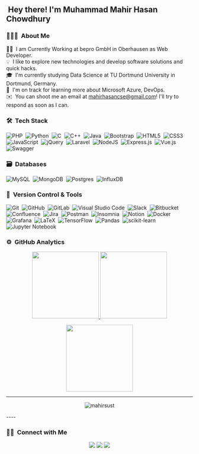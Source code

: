 ## &nbsp;Hey there! I'm Muhammad Mahir Hasan Chowdhury

### 👨🏻‍💻 &nbsp;About Me

👨‍💻 &nbsp;I am Currently Working at bepro GmbH in Oberhausen as Web Developer.\
💡 &nbsp;I like to explore new technologies and develop software solutions and quick hacks.\
🎓 &nbsp;I'm currently studying Data Science at TU Dortmund University in Dortmund, Germany.\
🌱 &nbsp;I'm on track for learning more about Microsoft Azure, DevOps.\
✉️ &nbsp;You can shoot me an email at mahirhasancse@gmail.com! I'll try to respond as soon as I can.


### 🛠 &nbsp;Tech Stack

![PHP](https://img.shields.io/badge/php-%23777BB4.svg?style=for-the-badge&logo=php&logoColor=white)&nbsp;
![Python](https://img.shields.io/badge/python-3670A0?style=for-the-badge&logo=python&logoColor=ffdd54)&nbsp;
![C](https://img.shields.io/badge/c-%2300599C.svg?style=for-the-badge&logo=c&logoColor=white)&nbsp;
![C++](https://img.shields.io/badge/c++-%2300599C.svg?style=for-the-badge&logo=c%2B%2B&logoColor=white)&nbsp;
![Java](https://img.shields.io/badge/java-%23ED8B00.svg?style=for-the-badge&logo=java&logoColor=white)&nbsp;
![Bootstrap](https://img.shields.io/badge/bootstrap-%23563D7C.svg?style=for-the-badge&logo=bootstrap&logoColor=white)&nbsp;
![HTML5](https://img.shields.io/badge/html5-%23E34F26.svg?style=for-the-badge&logo=html5&logoColor=white)&nbsp;
![CSS3](https://img.shields.io/badge/css3-%231572B6.svg?style=for-the-badge&logo=css3&logoColor=white)&nbsp;
![JavaScript](https://img.shields.io/badge/javascript-%23323330.svg?style=for-the-badge&logo=javascript&logoColor=%23F7DF1E)&nbsp;
![jQuery](https://img.shields.io/badge/jquery-%230769AD.svg?style=for-the-badge&logo=jquery&logoColor=white)&nbsp;
![Laravel](https://img.shields.io/badge/laravel-%23FF2D20.svg?style=for-the-badge&logo=laravel&logoColor=white)&nbsp;
![NodeJS](https://img.shields.io/badge/node.js-6DA55F?style=for-the-badge&logo=node.js&logoColor=white)&nbsp;
![Express.js](https://img.shields.io/badge/express.js-%23404d59.svg?style=for-the-badge&logo=express&logoColor=%2361DAFB)&nbsp;
![Vue.js](https://img.shields.io/badge/vuejs-%2335495e.svg?style=for-the-badge&logo=vuedotjs&logoColor=%234FC08D)&nbsp;
![Swagger](https://img.shields.io/badge/-Swagger-%23Clojure?style=for-the-badge&logo=swagger&logoColor=white)&nbsp;

### 🗃 &nbsp;Databases

![MySQL](https://img.shields.io/badge/mysql-4479A1.svg?style=for-the-badge&logo=mysql&logoColor=white)&nbsp;
![MongoDB](https://img.shields.io/badge/MongoDB-%234ea94b.svg?style=for-the-badge&logo=mongodb&logoColor=white)&nbsp;
![Postgres](https://img.shields.io/badge/postgres-%23316192.svg?style=for-the-badge&logo=postgresql&logoColor=white)&nbsp;
![InfluxDB](https://img.shields.io/badge/InfluxDB-22ADF6?style=for-the-badge&logo=InfluxDB&logoColor=white)&nbsp;

### 🧰 &nbsp;Version Control & Tools 

![Git](https://img.shields.io/badge/git-%23F05033.svg?style=for-the-badge&logo=git&logoColor=white)&nbsp;
![GitHub](https://img.shields.io/badge/github-%23121011.svg?style=for-the-badge&logo=github&logoColor=white)&nbsp;
![GitLab](https://img.shields.io/badge/gitlab-%23181717.svg?style=for-the-badge&logo=gitlab&logoColor=white)&nbsp;
![Visual Studio Code](https://img.shields.io/badge/Visual%20Studio%20Code-0078d7.svg?style=for-the-badge&logo=visual-studio-code&logoColor=white)&nbsp;
![Slack](https://img.shields.io/badge/Slack-4A154B?style=for-the-badge&logo=slack&logoColor=white)&nbsp;
![Bitbucket](https://img.shields.io/badge/bitbucket-%230047B3.svg?style=for-the-badge&logo=bitbucket&logoColor=white)&nbsp;
![Confluence](https://img.shields.io/badge/confluence-%23172BF4.svg?style=for-the-badge&logo=confluence&logoColor=white)&nbsp;
![Jira](https://img.shields.io/badge/jira-%230A0FFF.svg?style=for-the-badge&logo=jira&logoColor=white)&nbsp;
![Postman](https://img.shields.io/badge/Postman-FF6C37?style=for-the-badge&logo=postman&logoColor=white)&nbsp;
![Insomnia](https://img.shields.io/badge/Insomnia-black?style=for-the-badge&logo=insomnia&logoColor=5849BE)&nbsp;
![Notion](https://img.shields.io/badge/Notion-%23000000.svg?style=for-the-badge&logo=notion&logoColor=white)&nbsp;
![Docker](https://img.shields.io/badge/docker-%230db7ed.svg?style=for-the-badge&logo=docker&logoColor=white)&nbsp;
![Grafana](https://img.shields.io/badge/grafana-%23F46800.svg?style=for-the-badge&logo=grafana&logoColor=white)&nbsp;
![LaTeX](https://img.shields.io/badge/latex-%23008080.svg?style=for-the-badge&logo=latex&logoColor=white)&nbsp;
![TensorFlow](https://img.shields.io/badge/TensorFlow-%23FF6F00.svg?style=for-the-badge&logo=TensorFlow&logoColor=white)&nbsp;
![Pandas](https://img.shields.io/badge/pandas-%23150458.svg?style=for-the-badge&logo=pandas&logoColor=white)&nbsp;
![scikit-learn](https://img.shields.io/badge/scikit--learn-%23F7931E.svg?style=for-the-badge&logo=scikit-learn&logoColor=white)&nbsp;
![Jupyter Notebook](https://img.shields.io/badge/jupyter-%23FA0F00.svg?style=for-the-badge&logo=jupyter&logoColor=white)&nbsp;

### ⚙️ &nbsp;GitHub Analytics

<p align="center">
  <a href="https://github.com/mahirsust">
    <img height="180em" src="https://github-readme-stats-eight-theta.vercel.app/api?username=mahirsust&show_icons=true&theme=algolia&include_all_commits=true&count_private=true"/>
  </a>
  <a href="https://github.com/mahirsust">
    <img height="180em" src="https://github-readme-stats-eight-theta.vercel.app/api/top-langs/?username=mahirsust&layout=compact&langs_count=8&theme=algolia"/>
  </a>
</p>

<p align="center">
  <img height="180em" src="https://github-readme-streak-stats.herokuapp.com/?user=mahirsust&theme=dark&hide_border=true"/>
</p>

---
<p align="center"> <img src="https://komarev.com/ghpvc/?username=mahirsust&label=Profile%20views&color=brightgreen" alt="mahirsust" /> </p>
----

### 🤝🏻 &nbsp;Connect with Me

<p align="center">
  <a href="https://www.linkedin.com/in/mahir-hasan/"><img src="https://img.shields.io/badge/-mahir%20hasan-0077B5?style=flat&logo=Linkedin&logoColor=white"/></a>
  <a href="mailto:mahirhasancse@gmail.com"><img src="https://img.shields.io/badge/-mahirhasancse-D14836?style=flat&logo=Gmail&logoColor=white"/></a>
  <a href="https://www.xing.com/profile/MuhammadMahirHasan_Chowdhury"><img src="https://img.shields.io/badge/-muhammad%20mahir%20hasan-%23006567.svg?style=flat&logo=xing&logoColor=white"/></a>
</p>
